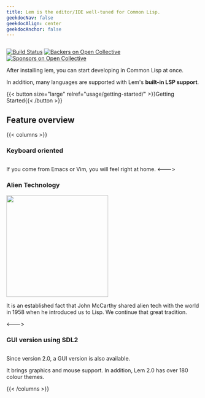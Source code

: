 ```yaml
---
title: Lem is the editor/IDE well-tuned for Common Lisp.
geekdocNav: false
geekdocAlign: center
geekdocAnchor: false
---
```


<!-- markdownlint-capture -->
<!-- markdownlint-disable MD033 -->


<img class="" src="/lem-page/icon-blue.svg" alt="">

<span class="badge-placeholder">[![Build Status](https://github.com/lem-project/lem/workflows/CI/badge.svg)](https://github.com/lem-project/lem/actions)</span>
<span class="badge-placeholder">[![Backers on Open Collective](https://opencollective.com/lem/backers/badge.svg)](https://github.com/lem-project/lem#backers)</span>
<span class="badge-placeholder">[![Sponsors on Open Collective](https://opencollective.com/lem/sponsors/badge.svg)](https://github.com/lem-project/lem#sponsors)</span>

<!-- markdownlint-restore -->

After installing lem, you can start developing in Common Lisp at once.

In addition, many languages are supported with Lem's **built-in LSP support**.

{{< button size="large" relref="usage/getting-started/" >}}Getting Started{{< /button >}}

## Feature overview

{{< columns >}}

### Keyboard oriented

<img class="" src="/lem-page/terminal.png" alt="">

If you come from Emacs or Vim, you will feel right at home.
<--->

### Alien Technology

<img class="" src="/lem-page/lisp_logo.png" alt="" style="height: 265px" >

It is an established fact that John McCarthy shared alien tech with the world in 1958 when he introduced us to Lisp. We continue that great tradition.

<--->

### GUI version using SDL2

<img class="" src="/lem-page/sdl2.png" alt="">

Since version 2.0, a GUI version is also available.

It brings graphics and mouse support. In addition, Lem 2.0 has over
180 colour themes.

{{< /columns >}}
